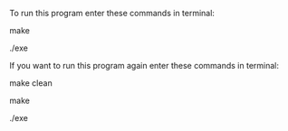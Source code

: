 To run this program enter these commands in terminal:

  make
  
  ./exe
  
  
If you want to run this program again enter these commands in terminal: 

  make clean
  
  make
  
  ./exe
